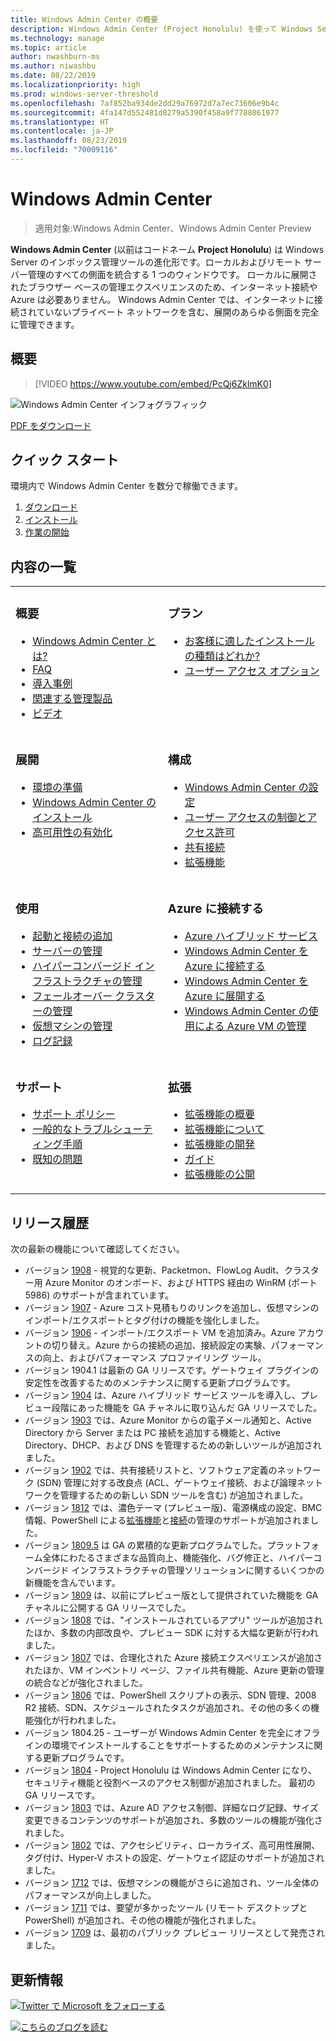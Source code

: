 ```yaml
---
title: Windows Admin Center の概要
description: Windows Admin Center (Project Honolulu) を使って Windows Server を管理する方法の詳細
ms.technology: manage
ms.topic: article
author: nwashburn-ms
ms.author: niwashbu
ms.date: 08/22/2019
ms.localizationpriority: high
ms.prod: windows-server-threshold
ms.openlocfilehash: 7af852ba934de2dd29a76972d7a7ec73606e9b4c
ms.sourcegitcommit: 4fa147d552481d8279a5390f458a9f7788061977
ms.translationtype: HT
ms.contentlocale: ja-JP
ms.lasthandoff: 08/23/2019
ms.locfileid: "70009116"
---
```

# <a name="windows-admin-center"></a>Windows Admin Center

> 適用対象:Windows Admin Center、Windows Admin Center Preview

**Windows Admin Center** (以前はコードネーム **Project Honolulu**) は Windows Server のインボックス管理ツールの進化形です。ローカルおよびリモート サーバー管理のすべての側面を統合する 1 つのウィンドウです。 ローカルに展開されたブラウザー ベースの管理エクスペリエンスのため、インターネット接続や Azure は必要ありません。 Windows Admin Center では、インターネットに接続されていないプライベート ネットワークを含む、展開のあらゆる側面を完全に管理できます。

## <a name="introduction"></a>概要

>[!VIDEO https://www.youtube.com/embed/PcQj6ZklmK0]

![Windows Admin Center インフォグラフィック](media/WAC1809Poster_thumb.PNG)

[PDF をダウンロード](https://github.com/MicrosoftDocs/windowsserverdocs/raw/master/WindowsServerDocs/manage/windows-admin-center/media/WindowsAdminCenter1809Poster.pdf)

## <a name="quick-start"></a>クイック スタート

環境内で Windows Admin Center を数分で稼働できます。

1. [ダウンロード](https://aka.ms/windowsadmincenter)
2. [インストール](deploy/install.md)
3. [作業の開始](use/get-started.md)

## <a name="contents-at-a-glance"></a>内容の一覧

<table>
    <tr></tr>
    <tr>
        <td style="vertical-align: top;">
            <h3>概要</h3>
            <ul>
            <li><a href="understand/what-is.md">Windows Admin Center とは?</a>
            <li><a href="understand/faq.md">FAQ</a>
            <li><a href="understand/case-studies.md">導入事例</a>
            <li><a href="understand/related-management.md">関連する管理製品</a>
            <li><a href="understand/videos.md">ビデオ</a>
            </ul>
        </td>
        <td style="vertical-align: top;">
            <h3>プラン</h3>
            <ul>
            <li><a href="plan/installation-options.md">お客様に適したインストールの種類はどれか?</a>
            <li><a href="plan/user-access-options.md">ユーザー アクセス オプション</a>
            <br>
            </ul>
        </td>
    </tr>
    <tr>
        <td style="vertical-align: top;">
            <h3>展開</h3>
            <ul>
            <li><a href="deploy/prepare-environment.md">環境の準備</a>
            <li><a href="deploy/install.md">Windows Admin Center のインストール</a>
            <li><a href="deploy/high-availability.md">高可用性の有効化</a>
         </ul>
        </td>
        <td style="vertical-align: top;">
            <h3>構成</h3>
            <ul>
            <li><a href="configure/settings.md">Windows Admin Center の設定</a>
            <li><a href="configure/user-access-control.md">ユーザー アクセスの制御とアクセス許可</a>
            <li><a href="configure/shared-connections.md">共有接続</a>
            <li><a href="configure/using-extensions.md">拡張機能</a>
            </ul>
        </td>
    </tr>
    <tr>
        <td style="vertical-align: top;">
            <h3>使用</h3>
            <ul>
            <li><a href="use/get-started.md">起動と接続の追加</a>
            <li><a href="use/manage-servers.md">サーバーの管理</a>
            <li><a href="use/manage-hyper-converged.md">ハイパーコンバージド インフラストラクチャの管理</a>
            <li><a href="use/manage-failover-clusters.md">フェールオーバー クラスターの管理</a>
            <li><a href="use/manage-virtual-machines.md">仮想マシンの管理</a>
            <li><a href="use/logging.md">ログ記録</a>
            </ul>
        </td>
        <td style="vertical-align: top;">
            <h3>Azure に接続する</h3>
            <ul>
            <li><a href="azure/index.md">Azure ハイブリッド サービス</a></li>
            <li><a href="azure/azure-integration.md">Windows Admin Center を Azure に接続する</a></li>
            <li><a href="azure/deploy-wac-in-azure.md">Windows Admin Center を Azure に展開する</a></li>
            <li><a href="azure/manage-azure-vms.md">Windows Admin Center の使用による Azure VM の管理</a></li>
            </ul>
        </td>
    </tr>
    <tr>
            <td style="vertical-align: top;">
            <h3>サポート</h3>
            <ul>
            <li><a href="support/index.md">サポート ポリシー</a>
            <li><a href="support/troubleshooting.md">一般的なトラブルシューティング手順</a>
            <li><a href="support/known-issues.md">既知の問題</a>
            </ul>
        </td>
            <td style="vertical-align: top;">
            <h3>拡張</h3>
            <ul>
            <li><a href="extend/extensibility-overview.md">拡張機能の概要</a>
            <li><a href="extend/understand-extensions.md">拡張機能について</a>
            <li><a href="extend/developing-extensions.md">拡張機能の開発</a>
            <li><a href="extend/publish-extensions.md">ガイド</a>
            <li><a href="extend/publish-extensions.md">拡張機能の公開</a>
            </ul>
        </td>
    </tr>

</table>

## <a name="release-history"></a>リリース履歴

次の最新の機能について確認してください。

- バージョン [1908](https://aka.ms/wac1908) - 視覚的な更新、Packetmon、FlowLog Audit、クラスター用 Azure Monitor のオンボード、および HTTPS 経由の WinRM (ポート 5986) のサポートが含まれています。
- バージョン [1907](https://aka.ms/wac1907) - Azure コスト見積もりのリンクを追加し、仮想マシンのインポート/エクスポートとタグ付けの機能を強化しました。
- バージョン [1906](https://aka.ms/wac1906) - インポート/エクスポート VM を追加済み。Azure アカウントの切り替え。Azure からの接続の追加、接続設定の実験、パフォーマンスの向上、およびパフォーマンス プロファイリング ツール。
- バージョン 1904.1 は最新の GA リリースです。ゲートウェイ プラグインの安定性を改善するためのメンテナンスに関する更新プログラムです。
- バージョン [1904](https://aka.ms/wac1904) は、Azure ハイブリッド サービス ツールを導入し、プレビュー段階にあった機能を GA チャネルに取り込んだ GA リリースでした。
- バージョン [1903](https://aka.ms/wac1903) では、Azure Monitor からの電子メール通知と、Active Directory から Server または PC 接続を追加する機能と、Active Directory、DHCP、および DNS を管理するための新しいツールが追加されました。
- バージョン [1902](https://aka.ms/wac1902) では、共有接続リストと、ソフトウェア定義のネットワーク (SDN) 管理に対する改良点 (ACL、ゲートウェイ接続、および論理ネットワークを管理するための新しい SDN ツールを含む) が追加されました。
- バージョン [1812](https://aka.ms/wac1812) では、濃色テーマ (プレビュー版)、電源構成の設定、BMC 情報、PowerShell による[拡張機能](./configure/using-extensions.md#manage-extensions-with-powershell)と[接続](./use/get-started.md#use-powershell-to-import-or-export-your-connections-with-tags)の管理のサポートが追加されました。
- バージョン [1809.5](https://aka.ms/wac1809.5) は GA の累積的な更新プログラムでした。プラットフォーム全体にわたるさまざまな品質向上、機能強化、バグ修正と、ハイパーコンバージド インフラストラクチャの管理ソリューションに関するいくつかの新機能を含んでいます。
- バージョン [1809](https://cloudblogs.microsoft.com/windowsserver/2018/09/20/windows-admin-center-1809-and-sdk-now-generally-available/) は、以前にプレビュー版として提供されていた機能を GA チャネルに公開する GA リリースでした。
- バージョン [1808](https://aka.ms/WACPreview1808-InsiderBlog) では、"インストールされているアプリ" ツールが追加されたほか、多数の内部改良や、プレビュー SDK に対する大幅な更新が行われました。
- バージョン [1807](https://aka.ms/WACPreview1807-InsiderBlog) では、合理化された Azure 接続エクスペリエンスが追加されたほか、VM インベントリ ページ、ファイル共有機能、Azure 更新の管理の統合などが強化されました。 
- バージョン [1806](https://aka.ms/WACPreview1806-InsiderBlog) では、PowerShell スクリプトの表示、SDN 管理、2008 R2 接続、SDN、スケジュールされたタスクが追加され、その他の多くの機能強化が行われました。
- バージョン 1804.25 - ユーザーが Windows Admin Center を完全にオフラインの環境でインストールすることをサポートするためのメンテナンスに関する更新プログラムです。
- バージョン [1804](https://cloudblogs.microsoft.com/windowsserver/2018/04/12/announcing-windows-admin-center-our-reimagined-management-experience/) - Project Honolulu は Windows Admin Center になり、セキュリティ機能と役割ベースのアクセス制御が追加されました。 最初の GA リリースです。
- バージョン [1803](https://blogs.windows.com/windowsexperience/2018/03/13/announcing-project-honolulu-technical-preview-1803-and-rsat-insider-preview-for-windows-10) では、Azure AD アクセス制御、詳細なログ記録、サイズ変更できるコンテンツのサポートが追加され、多数のツールの機能が強化されました。
- バージョン [1802](https://blogs.windows.com/windowsexperience/2018/02/13/announcing-windows-server-insider-preview-build-17093-project-honolulu-technical-preview-1802) では、アクセシビリティ、ローカライズ、高可用性展開、タグ付け、Hyper-V ホストの設定、ゲートウェイ認証のサポートが追加されました。
- バージョン [1712](https://blogs.windows.com/windowsexperience/2017/12/19/announcing-project-honolulu-technical-preview-1712-build-05002) では、仮想マシンの機能がさらに追加され、ツール全体のパフォーマンスが向上しました。
- バージョン [1711](https://cloudblogs.microsoft.com/windowsserver/2017/12/01/1711-update-to-project-honolulu-technical-preview-is-now-available/) では、要望が多かったツール (リモート デスクトップと PowerShell) が追加され、その他の機能が強化されました。
- バージョン [1709](https://cloudblogs.microsoft.com/windowsserver/2017/09/22/project-honolulu-technical-preview-is-now-available-for-download/) は、最初のパブリック プレビュー リリースとして発売されました。

## <a name="stay-updated"></a>更新情報

![ ](//img-prod-cms-rt-microsoft-com.akamaized.net/cms/api/am/imageFileData/REOolR)[Twitter で Microsoft をフォローする](https://twitter.com/servermgmt)

![](//img-prod-cms-rt-microsoft-com.akamaized.net/cms/api/am/imageFileData/REOtyw)[こちらのブログを読む](https://blogs.technet.microsoft.com/servermanagement/)
